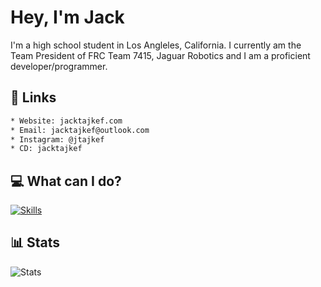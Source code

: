 # Hey, I'm Jack

I'm a high school student in Los Angleles, California. I currently am the Team President of FRC Team 7415, Jaguar Robotics and I am a proficient developer/programmer.

## 🔗 Links
```diff
* Website: jacktajkef.com
* Email: jacktajkef@outlook.com
* Instagram: @jtajkef
* CD: jacktajkef
```

## 💻 What can I do?
[![Skills](https://skillicons.dev/icons?i=java,nodejs,python,html,linux,express,git,nginx,vscode,cloudflare,discord)](https://github.com/jacktajkef/jacktajkef/blob/main/README.md#-skills)

## 📊 Stats
![Stats](https://github-readme-stats.vercel.app/api?username=jacktajkef&show_icons=true&theme=gotham)
